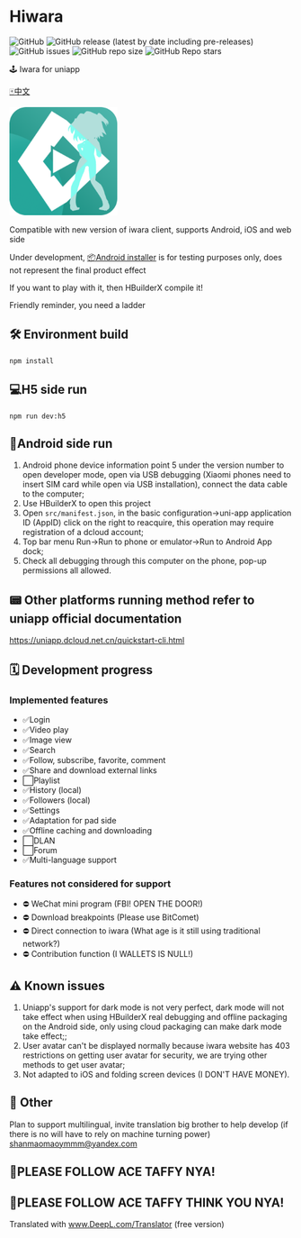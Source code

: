 # Hiwara

![GitHub](https://img.shields.io/github/license/shanmaomaoymmm/hiwara)
![GitHub release (latest by date including pre-releases)](https://img.shields.io/github/v/release/shanmaomaoymmm/hiwara?include_prereleases)
![GitHub issues](https://img.shields.io/github/issues/shanmaomaoymmm/hiwara)
![GitHub repo size](https://img.shields.io/github/repo-size/shanmaomaoymmm/hiwara)
![GitHub Repo stars](https://img.shields.io/github/stars/shanmaomaoymmm/hiwara?style=social)

🕹️ Iwara for uniapp

[🀄中文](https://github.com/shanmaomaoymmm/hiwara/blob/main/README-zh.md)

<img src="./edit/img/logo.png" style="width:192px;height:192px" />

Compatible with new version of iwara client, supports Android, iOS and web side

Under development, [📦Android installer](https://github.com/shanmaomaoymmm/hiwara/releases) is for testing purposes only, does not represent the final product effect

If you want to play with it, then HBuilderX compile it!

Friendly reminder, you need a ladder

## 🛠️ Environment build

```
npm install
```

## 💻H5 side run

```
npm run dev:h5
```

## 📱Android side run

1. Android phone device information point 5 under the version number to open developer mode, open via USB debugging (Xiaomi phones need to insert SIM card while open via USB installation), connect the data cable to the computer;  
2. Use HBuilderX to open this project
3. Open `src/manifest.json`, in the basic configuration->uni-app application ID (AppID) click on the right to reacquire, this operation may require registration of a dcloud account;  
4. Top bar menu Run->Run to phone or emulator->Run to Android App dock;  
5. Check all debugging through this computer on the phone, pop-up permissions all allowed.

## 📟 Other platforms running method refer to uniapp official documentation

<https://uniapp.dcloud.net.cn/quickstart-cli.html>

## 🗓️ Development progress

### Implemented features

* ✅Login
* ✅Video play
* ✅Image view
* ✅Search
* ✅Follow, subscribe, favorite, comment
* ✅Share and download external links
* ⬜Playlist
* ✅History (local)
* ✅Followers (local)
* ✅Settings
* ✅Adaptation for pad side
* ✅Offline caching and downloading
* ⬜DLAN
* ⬜Forum
* ✅Multi-language support

### Features not considered for support

* ⛔ WeChat mini program (FBI! OPEN THE DOOR!)
* ⛔ Download breakpoints (Please use BitComet)
* ⛔ Direct connection to iwara (What age is it still using traditional network?)
* ⛔ Contribution function (I WALLETS IS NULL!)

## ⚠️ Known issues

1. Uniapp's support for dark mode is not very perfect, dark mode will not take effect when using HBuilderX real debugging and offline packaging on the Android side, only using cloud packaging can make dark mode take effect;;  
2. User avatar can't be displayed normally because iwara website has 403 restrictions on getting user avatar for security, we are trying other methods to get user avatar;  
3. Not adapted to iOS and folding screen devices (I DON'T HAVE MONEY).

## 📒 Other

Plan to support multilingual, invite translation big brother to help develop (if there is no will have to rely on machine turning power)
shanmaomaoymmm@yandex.com

## 🥰PLEASE FOLLOW ACE TAFFY NYA!
## 🤗PLEASE FOLLOW ACE TAFFY THINK YOU NYA!

Translated with www.DeepL.com/Translator (free version)
